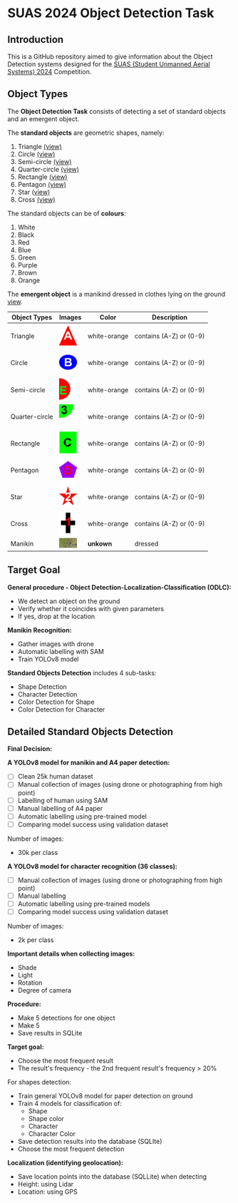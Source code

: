 # SUAS 2024 Object Detection Task

## Introduction

This is a GitHub repository aimed to give information about the Object Detection systems designed for the [SUAS (Student Unmanned Aerial Systems) 2024](https://suas-competition.org/) Competition. 

## Object Types

The **Object Detection Task** consists of detecting a set of standard objects and an emergent object.

The **standard objects** are geometric shapes, namely:

1. Triangle [(view)](images/triangle.jpg)
2. Circle [(view)](images/circuit.jpg)
3. Semi-circle [(view)](images/semi-circuit.jpg)
4. Quarter-circle [(view)](images/quarter-circle-edited.jpg)
5. Rectangle [(view)](images/rectangle.jpg)
6. Pentagon [(view)](images/pentagon.jpg)
7. Star ([view)](images/star.jpg)
8. Cross [(view)](images/cross.jpg)

The standard objects can be of **colours**:

1. White
2. Black
3. Red
4. Blue
5. Green
6. Purple
7. Brown
8. Orange

The **emergent object** is a manikind dressed in clothes lying on the ground [view](images/manikind.jpg).

| Object Types | Images | Color | Description |
| ---------|----------|----------|----------|
| Triangle | <img src="images/triangle.jpg" width="40"> | white-orange | contains (A-Z) or (0-9) |
| Circle | <img src="images/circuit.jpg" width="40">  | white-orange | contains (A-Z) or (0-9) |
| Semi-circle | <img src="images/semi-circuit.jpg" width="40">  | white-orange | contains (A-Z) or (0-9) |
| Quarter-circle | <img src="images/quarter-circle-edited.jpg" width="40">  | white-orange | contains (A-Z) or (0-9) |
| Rectangle | <img src="images/rectangle.jpg" width="40"> | white-orange | contains (A-Z) or (0-9) |
| Pentagon | <img src="images/pentagon.jpg" width="40">  | white-orange | contains (A-Z) or (0-9) |
| Star | <img src="images/star.jpg" width="40">  | white-orange | contains (A-Z) or (0-9) |
| Cross | <img src="images/cross.jpg" width="40">  | white-orange | contains (A-Z) or (0-9) |
| Manikin | <img src="images/manikin.jpg" width="40"> | **unkown** | dressed |

## Target Goal
**General procedure - Object Detection-Localization-Classification (ODLC):**

- We detect an object on the ground
- Verify whether it coincides with given parameters
- If yes, drop at the location

**Manikin Recognition:**
- Gather images with drone
- Automatic labelling with SAM
- Train YOLOv8 model

**Standard Objects Detection** includes 4 sub-tasks:
- Shape Detection
- Character Detection
- Color Detection for Shape
- Color Detection for Character

## Detailed Standard Objects Detection
**Final Decision:**

**A YOLOv8 model for manikin and A4 paper detection:**
- [ ] Clean 25k human dataset
- [ ] Manual collection of images (using drone or photographing from high point)
- [ ] Labelling of human using SAM
- [ ] Manual labelling of A4 paper
- [ ] Automatic labelling using pre-trained model
- [ ] Comparing model success using validation dataset

Number of images:
- 30k per class

**A YOLOv8 model for character recognition (36 classes):**
- [ ] Manual collection of images (using drone or photographing from high point)
- [ ] Manual labelling
- [ ] Automatic labelling using pre-trained models
- [ ] Comparing model success using validation dataset

Number of images:
- 2k per class



**Important details when collecting images:**
- Shade
- Light
- Rotation
- Degree of camera

**Procedure:**
- Make 5 detections for one object
- Make 5 
- Save results in SQLite

**Target goal:**
- Choose the most frequent result
- The result's frequency - the 2nd frequent result's frequency > 20%
 
For shapes detection:
- Train general YOLOv8 model for paper detection on ground
- Train 4 models for classification of:
  - Shape
  - Shape color
  - Character
  - Character Color
- Save detection results into the database (SQLIte)
- Choose the most frequent detection

**Localization (identifying geolocation):**
- Save location points into the database (SQLLite) when detecting
- Height: using Lidar
- Location: using GPS
  

